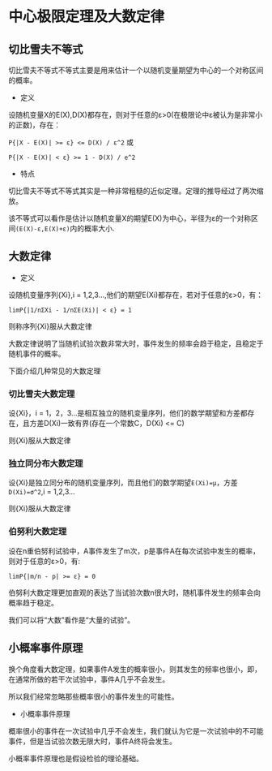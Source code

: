 # 中心极限定理及大数定律         

## 切比雪夫不等式     
切比雪夫不等式不等式主要是用来估计一个以随机变量期望为中心的一个对称区间的概率。    

* 定义   

设随机变量X的E(X),D(X)都存在，则对于任意的ε>0(在极限论中ε被认为是非常小的正数)，存在：     

`P{|X - E(X)| >= ε} <= D(X) / ε^2` 或    

`P{|X - E(X)| < ε} >= 1 - D(X) / e^2`      

* 特点     

切比雪夫不等式不等式其实是一种非常粗糙的近似定理。定理的推导经过了两次缩放。   

该不等式可以看作是估计以随机变量X的期望E(X)为中心，半径为ε的一个对称区间`(E(X)-ε,E(X)+ε)`内的概率大小.       


## 大数定律    

* 定义  

设随机变量序列{Xi},i = 1,2,3...,他们的期望E(Xi)都存在，若对于任意的ε>0，有：    

`limP{|1/nΣXi - 1/nΣE(Xi)| < ε} = 1`      

则称序列{Xi}服从大数定律     

大数定律说明了当随机试验次数非常大时，事件发生的频率会趋于稳定，且稳定于随机事件的概率。        


下面介绍几种常见的大数定理    


### 切比雪夫大数定理     

设{Xi}，i = 1，2，3...是相互独立的随机变量序列，他们的数学期望和方差都存在，且方差D(Xi)一致有界(存在一个常数C，D(Xi) <= C)    

则{Xi}服从大数定律     

### 独立同分布大数定理   

设{Xi}是独立同分布的随机变量序列，而且他们的数学期望`E(Xi)=μ`，方差`D(Xi)=σ^2`,i = 1,2,3...     

则{Xi}服从大数定律     

### 伯努利大数定理    

设在n重伯努利试验中，A事件发生了m次，p是事件A在每次试验中发生的概率，则对于任意的ε>0，有:     

`limP{|m/n - p| >= ε} = 0`      

伯努利大数定理更加直观的表达了当试验次数n很大时，随机事件发生的频率会向概率趋于稳定。       

我们可以将“大数”看作是“大量的试验”。      


## 小概率事件原理      

换个角度看大数定理，如果事件A发生的概率很小，则其发生的频率也很小，即，在通常所做的若干次试验中，事件A几乎不会发生。     

所以我们经常忽略那些概率很小的事件发生的可能性。    

* 小概率事件原理    

概率很小的事件在一次试验中几乎不会发生，我们就认为它是一次试验中的不可能事件，但是当试验次数无限大时，事件A终将会发生。    

小概率事件原理也是假设检验的理论基础。     
